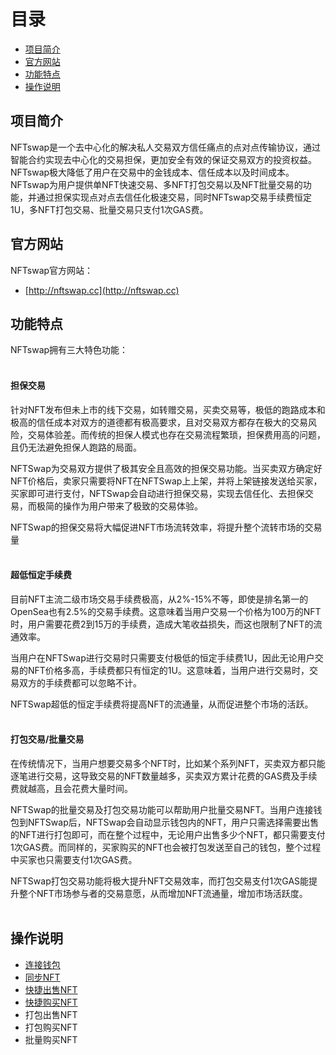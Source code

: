 # 目录
* [项目简介](#项目简介)
* [官方网站](#官方网站)
* [功能特点](#功能特点)
* [操作说明](#操作说明)

## 项目简介
  NFTswap是一个去中心化的解决私人交易双方信任痛点的点对点传输协议，通过智能合约实现去中心化的交易担保，更加安全有效的保证交易双方的投资权益。
  NFTswap极大降低了用户在交易中的金钱成本、信任成本以及时间成本。NFTswap为用户提供单NFT快速交易、多NFT打包交易以及NFT批量交易的功能，并通过担保实现点对点去信任化极速交易，同时NFTswap交易手续费恒定1U，多NFT打包交易、批量交易只支付1次GAS费。


## 官方网站
  NFTswap官方网站：
  * [http://nftswap.cc](http://nftswap.cc) 
## 功能特点
NFTswap拥有三大特色功能：<br />
<br />

#### 担保交易
针对NFT发布但未上市的线下交易，如转赠交易，买卖交易等，极低的跑路成本和极高的信任成本对双方的道德都有极高要求，且对交易双方都存在极大的交易风险，交易体验差。而传统的担保人模式也存在交易流程繁琐，担保费用高的问题，且仍无法避免担保人跑路的局面。

NFTSwap为交易双方提供了极其安全且高效的担保交易功能。当买卖双方确定好NFT价格后，卖家只需要将NFT在NFTSwap上上架，并将上架链接发送给买家，买家即可进行支付，NFTSwap会自动进行担保交易，实现去信任化、去担保交易，而极简的操作为用户带来了极致的交易体验。

NFTSwap的担保交易将大幅促进NFT市场流转效率，将提升整个流转市场的交易量<br />
<br />

#### 超低恒定手续费
目前NFT主流二级市场交易手续费极高，从2%-15%不等，即使是排名第一的OpenSea也有2.5%的交易手续费。这意味着当用户交易一个价格为100万的NFT时，用户需要花费2到15万的手续费，造成大笔收益损失，而这也限制了NFT的流通效率。

当用户在NFTSwap进行交易时只需要支付极低的恒定手续费1U，因此无论用户交易的NFT价格多高，手续费都只有恒定的1U。这意味着，当用户进行交易时，交易双方的手续费都可以忽略不计。

NFTSwap超低的恒定手续费将提高NFT的流通量，从而促进整个市场的活跃。<br />
<br />

#### 打包交易/批量交易
在传统情况下，当用户想要交易多个NFT时，比如某个系列NFT，买卖双方都只能逐笔进行交易，这导致交易的NFT数量越多，买卖双方累计花费的GAS费及手续费就越高，且会花费大量时间。

NFTSwap的批量交易及打包交易功能可以帮助用户批量交易NFT。当用户连接钱包到NFTSwap后，NFTSwap会自动显示钱包内的NFT，用户只需选择需要出售的NFT进行打包即可，而在整个过程中，无论用户出售多少个NFT，都只需要支付1次GAS费。而同样的，买家购买的NFT也会被打包发送至自己的钱包，整个过程中买家也只需要支付1次GAS费。

NFTSwap打包交易功能将极大提升NFT交易效率，而打包交易支付1次GAS能提升整个NFT市场参与者的交易意愿，从而增加NFT流通量，增加市场活跃度。<br />
<br />



## 操作说明
* [连接钱包](https://github.com/NFTswapWhitePaper/NFTswapWhitePaper/blob/main/%E8%BF%9E%E6%8E%A5%E9%92%B1%E5%8C%85.md)
* [同步NFT](https://github.com/NFTswapWhitePaper/NFTswapWhitePaper/blob/main/%E5%90%8C%E6%AD%A5NFT.md)
* [快捷出售NFT](https://github.com/NFTswapWhitePaper/NFTswapWhitePaper/blob/main/%E5%BF%AB%E6%8D%B7%E5%87%BA%E5%94%AENFT.md)
* [快捷购买NFT](https://github.com/NFTswapWhitePaper/NFTswapWhitePaper/blob/main/%E5%BF%AB%E6%8D%B7%E8%B4%AD%E4%B9%B0NFT.md)
* 打包出售NFT
* 打包购买NFT
* 批量购买NFT







